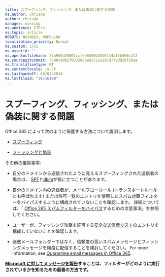 ```yaml
---
title: スプーフィング、フィッシング、または偽装に関する問題
ms.author: chrisda
author: chrisda
manager: dansimp
ms.audience: ITPro
ms.topic: article
ROBOTS: NOINDEX, NOFOLLOW
localization_priority: Normal
ms.custom: 1755
ms.assetid: ''
ms.openlocfilehash: 73a960d76802ccfee5500b1816f34a15b960c3f2
ms.sourcegitcommit: 7398c9d81f00328d1edc515a195d779dd28f1bea
ms.translationtype: MT
ms.contentlocale: ja-JP
ms.lasthandoff: 09/03/2019
ms.locfileid: "36716108"
---
```

# <a name="issues-with-spoofing-phishing-or-impersonation"></a>スプーフィング、フィッシング、または偽装に関する問題

Office 365 によって次のように保護する方法について説明します。

- [スプーフィング](https://docs.microsoft.com/office365/securitycompliance/anti-spoofing-protection)

- [フィッシングと偽装](https://docs.microsoft.com/office365/securitycompliance/atp-anti-phishing)

その他の推奨事項:

- 自分のドメインから送信されたように見えるスプーフィングされた送信者の場合は、 [SPF](https://docs.microsoft.com/office365/securitycompliance/set-up-spf-in-office-365-to-help-prevent-spoofing)と[dkim](https://docs.microsoft.com/office365/securitycompliance/use-dkim-to-validate-outbound-email)が役に立つことがあります。

- 自分のドメイン内の送信者が、メールフロールール (トランスポートルールとも呼ばれます) または許可一覧のエントリを使用したスパム対策フィルターをバイパスするように構成されていないことを確認します。 詳細については、「 [Office 365 スパムフィルターをバイパス](https://docs.microsoft.com/exchange/troubleshoot/antispam/cautions-against-bypassing-spam-filters)するための注意事項」を参照してください。

- ユーザーが、フィッシング攻撃を許可する[安全な送信者リスト](https://support.office.com/article/BE1BAEA0-BEAB-4A30-B968-9004332336CE)のエントリを構成していないことを確認します。

- 迷惑メールフォルダーではなく、信頼度の高いスパムメッセージとフィッシングメッセージを検疫に配信することを検討してください。 For more information, see [Quarantine email messages in Office 365](https://docs.microsoft.com/office365/securitycompliance/quarantine-email-messages).

**[Microsoft に対してメッセージを報告](https://support.office.com/article/b5caa9f1-cdf3-4443-af8c-ff724ea719d2)することは、フィルターがどのように実行されているかを知るための最善の方法です。**
